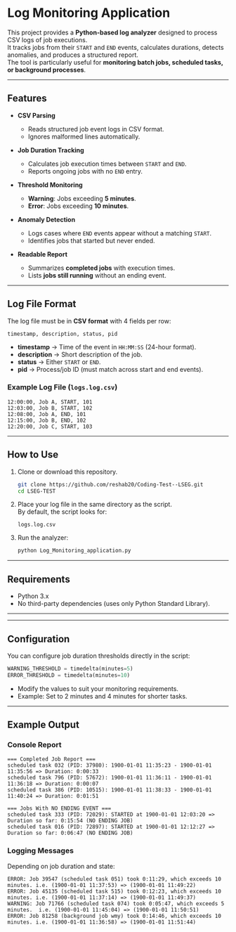 # Log Monitoring Application

This project provides a **Python-based log analyzer** designed to process CSV logs of job executions.  
It tracks jobs from their `START` and `END` events, calculates durations, detects anomalies, and produces a structured report.  
The tool is particularly useful for **monitoring batch jobs, scheduled tasks, or background processes**.

---

##  Features

- **CSV Parsing**
  - Reads structured job event logs in CSV format.
  - Ignores malformed lines automatically.

- **Job Duration Tracking**
  - Calculates job execution times between `START` and `END`.
  - Reports ongoing jobs with no `END` entry.

- **Threshold Monitoring**
  - **Warning**: Jobs exceeding **5 minutes**.
  - **Error**: Jobs exceeding **10 minutes**.

- **Anomaly Detection**
  - Logs cases where `END` events appear without a matching `START`.
  - Identifies jobs that started but never ended.

- **Readable Report**
  - Summarizes **completed jobs** with execution times.
  - Lists **jobs still running** without an ending event.

---

##  Log File Format

The log file must be in **CSV format** with 4 fields per row:

```
timestamp, description, status, pid
```

- **timestamp** → Time of the event in `HH:MM:SS` (24-hour format).  
- **description** → Short description of the job.  
- **status** → Either `START` or `END`.  
- **pid** → Process/job ID (must match across start and end events).  

###  Example Log File (`logs.log.csv`)

```csv
12:00:00, Job A, START, 101
12:03:00, Job B, START, 102
12:08:00, Job A, END, 101
12:15:00, Job B, END, 102
12:20:00, Job C, START, 103
```

---

##  How to Use

1. Clone or download this repository.  
   ```bash
   git clone https://github.com/reshab20/Coding-Test--LSEG.git
   cd LSEG-TEST
   ```

2. Place your log file in the same directory as the script.  
   By default, the script looks for:
   ```
   logs.log.csv
   ```

3. Run the analyzer:
   ```bash
   python Log_Monitoring_application.py
   ```

---


##  Requirements

- Python 3.x  
- No third-party dependencies (uses only Python Standard Library).  

---

---

##  Configuration

You can configure job duration thresholds directly in the script:

```python
WARNING_THRESHOLD = timedelta(minutes=5)
ERROR_THRESHOLD = timedelta(minutes=10)
```

- Modify the values to suit your monitoring requirements.  
- Example: Set to 2 minutes and 4 minutes for shorter tasks.

---



##  Example Output

### Console Report
```
=== Completed Job Report ===
scheduled task 032 (PID: 37980): 1900-01-01 11:35:23 - 1900-01-01 11:35:56 => Duration: 0:00:33
scheduled task 796 (PID: 57672): 1900-01-01 11:36:11 - 1900-01-01 11:36:18 => Duration: 0:00:07
scheduled task 386 (PID: 10515): 1900-01-01 11:38:33 - 1900-01-01 11:40:24 => Duration: 0:01:51

=== Jobs With NO ENDING EVENT ===
scheduled task 333 (PID: 72029): STARTED at 1900-01-01 12:03:20 => Duration so far: 0:15:54 (NO ENDING JOB)
scheduled task 016 (PID: 72897): STARTED at 1900-01-01 12:12:27 => Duration so far: 0:06:47 (NO ENDING JOB)
```

### Logging Messages
Depending on job duration and state:
```
ERROR: Job 39547 (scheduled task 051) took 0:11:29, which exceeds 10 minutes. i.e. (1900-01-01 11:37:53) => (1900-01-01 11:49:22)
ERROR: Job 45135 (scheduled task 515) took 0:12:23, which exceeds 10 minutes. i.e. (1900-01-01 11:37:14) => (1900-01-01 11:49:37)
WARNING: Job 71766 (scheduled task 074) took 0:05:47, which exceeds 5 minutes.  i.e. (1900-01-01 11:45:04) => (1900-01-01 11:50:51)
ERROR: Job 81258 (background job wmy) took 0:14:46, which exceeds 10 minutes. i.e. (1900-01-01 11:36:58) => (1900-01-01 11:51:44)
```






